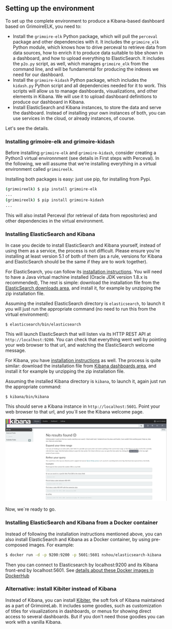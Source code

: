 ## Setting up the environment

To set up the complete environment to produce a Kibana-based dashboard based on GrimoireELK, you need to:

* Install the  `grimoire-elk` Python package, which will pull the `perceval` package and other dependencies with it. It includes the `grimoire_elk` Python module, which knows how to drive perceval to retrieve data from data sources, how to enrich it to produce data suitable to bbe shown in a dashboard, and how to upload everything to ElasticSearch. It includes the `p2o.py` script, as well, which manages `grimoire_elk` from the command line, and will be fundamental for producing the indexes we need for our dashboard.
* Install the `grimoire-kidash` Python package, which includes the `kidash.py` Python script and all dependencies needed for it to work. This scripts will allow us to manage dashboards, visualizations, and other elements in Kibana. We will use it to upload dashboard definitions to produce our dashboard in Kibana.
* Install ElasticSearch and Kibana instances, to store the data and serve the dashboard. Instead of installing your own instances of both, you can use services in the cloud, or already instances, of course.

Let's see the details.

### <a name="grimoire-xxx"></a>Installing grimoire-elk and grimoire-kidash

Before installing `grimoire-elk` and `grimoire-kidash`, consider creating a Python3 virtual environnment (see details in First steps with Perceval). In the following, we will assume that we're installing everything in a virtual environment called `grimoireelk`.

Installing both packages is easy: just use pip, for installing from Pypi.

```bash
(grimoireelk) $ pip install grimoire-elk
...
(grimoireelk) $ pip install grimoire-kidash
...
```

This will also install Perceval (for retrieval of data from repositories) and other dependencies in the virtual environment.

### Installing ElasticSearch and Kibana

In case you decide to install ElasticSearch and Kibana yourself, instead of using them as a service, the process is not difficult. Please ensure you're installing at least version 5.1 of both of them (as a rule, versions for Kibana and ElasticSearch should be the same if they are to work together).

For ElasticSearch, you can follow its [installation instructions](https://www.elastic.co/guide/en/elasticsearch/reference/current/_installation.html). You will need to have a Java virtual machine installed \(Oracle JDK version 1.8.x is recommended\), The rest is simple: download the installation file from the [ElasticSearch downloads area](https://www.elastic.co/downloads/elasticsearch), and install it, for example by unzipping the zip installation file.

Assuming the installed ElasticSearch directory is `elasticsearch`, to launch it you will just run the appropriate command \(no need to run this from the virtual environment\):

```
$ elasticsearch/bin/elasticsearch
```

This will launch ElasticSearch that will listen via its HTTP REST API at `http://localhost:9200`. You can check that everything went well by pointing your web browser to that url, and watching the ElasticSearch welcome message.

For Kibana, you have [installation instructions](https://www.elastic.co/guide/en/kibana/current/setup.html) as well. The process is quite similar: download the installation file from [Kibana dashboards area](https://www.elastic.co/downloads/kibana), and install it for example by unzipping the zip installation file.

Assuming the installed Kibana directory is `kibana`, to launch it, again just run the appropriate command:

```
$ kibana/bin/kibana
```

This should serve a Kibana instance in `http://localhost:5601`. Point your web browser to that url, and you´ll see the Kibana welcome page.

![Kibana welcome page](kibana_welcome.png)

Now, we´re ready to go.

### Installing ElasticSearch and Kibana from a Docker container

Instead of following the installation instructions mentioned above, you can also install ElasticSearch and Kibana as a Docker container, by using pre-composed images. For example:

```bash
$ docker run -d -p 9200:9200 -p 5601:5601 nshou/elasticsearch-kibana
```

Then you can connect to Elasticsearch by localhost:9200 and its Kibana front-end by localhost:5601. See [details about these Docker images in DockerHub](https://hub.docker.com/r/nshou/elasticsearch-kibana/)


### Alternative: install Kibiter instead of Kibana

Instead of Kibana, you can install [Kibiter](https://github.com/grimoirelab/kibiter), the soft fork of Kibana maintained as a part of GrimoireLab. It includes some goodies, such as customization of titles for visualizations in dashboards, or menus for showing direct access to several dashboards. But if you don't need those goodies you can work with a vanilla Kibana.
